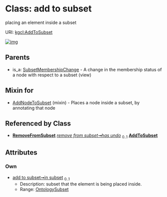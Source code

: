 
# Class: add to subset


placing an element inside a subset

URI: [kgcl:AddToSubset](http://w3id.org/kgcl_schema/AddToSubset)


[![img](https://yuml.me/diagram/nofunky;dir:TB/class/[SubsetMembershipChange],[RemoveFromSubset],[OntologySubset],[OntologySubset]<in%20subset%200..1-++[AddToSubset],[RemoveFromSubset]++-%20has%20undo%200..1>[AddToSubset],[AddNodeToSubset]uses%20-.->[AddToSubset],[SubsetMembershipChange]^-[AddToSubset],[AddNodeToSubset])](https://yuml.me/diagram/nofunky;dir:TB/class/[SubsetMembershipChange],[RemoveFromSubset],[OntologySubset],[OntologySubset]<in%20subset%200..1-++[AddToSubset],[RemoveFromSubset]++-%20has%20undo%200..1>[AddToSubset],[AddNodeToSubset]uses%20-.->[AddToSubset],[SubsetMembershipChange]^-[AddToSubset],[AddNodeToSubset])

## Parents

 *  is_a: [SubsetMembershipChange](SubsetMembershipChange.md) - A change in the membership status of a node with respect to a subset (view)

## Mixin for

 * [AddNodeToSubset](AddNodeToSubset.md) (mixin)  - Places a node inside a subset, by annotating that node

## Referenced by Class

 *  **[RemoveFromSubset](RemoveFromSubset.md)** *[remove from subset➞has undo](remove_from_subset_has_undo.md)*  <sub>0..1</sub>  **[AddToSubset](AddToSubset.md)**

## Attributes


### Own

 * [add to subset➞in subset](add_to_subset_in_subset.md)  <sub>0..1</sub>
     * Description: subset that the element is being placed inside.
     * Range: [OntologySubset](OntologySubset.md)
